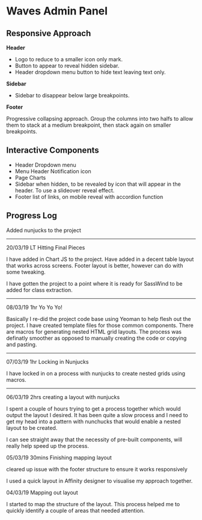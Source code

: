 # Waves Admin Panel

## Responsive Approach

**Header**

- Logo to reduce to a smaller icon only mark.
- Button to appear to reveal hidden sidebar.
- Header dropdown menu button to hide text leaving text only.

**Sidebar**

- Sidebar to disappear below large breakpoints.

**Footer**

Progressive collapsing approach. Group the columns into two halfs to allow them to stack at a medium breakpoint,
then stack again on smaller breakpoints.

## Interactive Components

- Header Dropdown menu
- Menu Header Notification icon
- Page Charts
- Sidebar when hidden, to be revealed by icon that will appear in the header. To use a slideover reveal effect.
- Footer list of links, on mobile reveal with accordion function

## Progress Log
Added nunjucks to the project

----

20/03/19 LT Hitting Final Pieces

I have added in Chart JS to the project. Have added in a decent table layout that works across screens.
Footer layout is better, however can do with some tweaking.

I have gotten the project to a point where it is ready for SassWind to be added for class extraction.

----

08/03/19 1hr Yo Yo Yo!

Basically I re-did the project code base using Yeoman to help flesh out the project.
I have created template files for those common components.
There are macros for generating nested HTML grid layouts.
The process was definatly smoother as opposed to manually creating the code or copying and pasting.

----

07/03/19 1hr Locking in Nunjucks

I have locked in on a process with nunjucks to create nested grids using macros.

---

06/03/19 2hrs creating a layout with nunjucks

I spent a couple of hours trying to get a process together which would output the layout I desired. It has been quite a slow process and I need to get my head into a pattern with nunchucks that would enable a nested layout to be created.

I can see straight away that the necessity of pre-built components, will really help speed up the process.

05/03/19 30mins Finishing mapping layout

cleared up issue with the footer structure to ensure it works responsively

I used a quick layout in Affinity designer to visualise my approach together.

04/03/19 Mapping out layout

I started to map the structure of the layout. This process helped me to quickly identify a couple of areas that needed attention.
